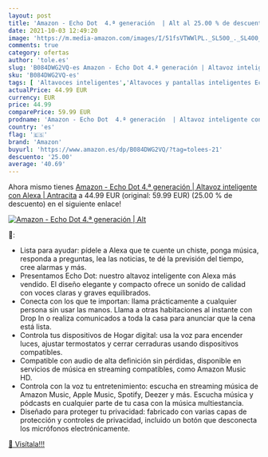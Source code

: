 ```yaml
---
layout: post
title: 'Amazon - Echo Dot  4.ª generación  | Alt al 25.00 % de descuento'
date: 2021-10-03 12:49:20
image: 'https://m.media-amazon.com/images/I/51fsVTWWlPL._SL500_._SL400_.jpg'
comments: true
category: ofertas
author: 'tole.es'
slug: 'B084DWG2VQ-es Amazon - Echo Dot 4.ª generación | Altavoz inteligente con...'
sku: 'B084DWG2VQ-es'
tags: [ 'Altavoces inteligentes','Altavoces y pantallas inteligentes Echo','Dispositivos Amazon','Dispositivos Amazon y Accesorios','alexa','amazon', ]
actualPrice: 44.99 EUR
currency: EUR
price: 44.99
comparePrice: 59.99 EUR
prodname: 'Amazon - Echo Dot  4.ª generación  | Altavoz inteligente con Alexa | Antracita'
country: 'es'
flag: '🇪🇸'
brand: 'Amazon'
buyurl: 'https://www.amazon.es/dp/B084DWG2VQ/?tag=tolees-21'
descuento: '25.00'
average: '40.69'
---
```


Ahora mismo tienes [Amazon - Echo Dot  4.ª generación  | Altavoz inteligente con Alexa | Antracita](https://www.amazon.es/dp/B084DWG2VQ/?tag=tolees-21) a 44.99 EUR (original: 59.99 EUR) (25.00 %  de descuento) en el siguiente enlace!

[![Amazon - Echo Dot  4.ª generación  | Alt](https://m.media-amazon.com/images/I/51fsVTWWlPL._SL500_._SL400_.jpg)](https://www.amazon.es/dp/B084DWG2VQ/?tag=tolees-21)

🔎:

- Lista para ayudar: pídele a Alexa que te cuente un chiste, ponga música, responda a preguntas, lea las noticias, te dé la previsión del tiempo, cree alarmas y más.
- Presentamos Echo Dot: nuestro altavoz inteligente con Alexa más vendido. El diseño elegante y compacto ofrece un sonido de calidad con voces claras y graves equilibrados.
- Conecta con los que te importan: llama prácticamente a cualquier persona sin usar las manos. Llama a otras habitaciones al instante con Drop In o realiza comunicados a toda la casa para anunciar que la cena está lista.
- Controla tus dispositivos de Hogar digital: usa la voz para encender luces, ajustar termostatos y cerrar cerraduras usando dispositivos compatibles.
- Compatible con audio de alta definición sin pérdidas, disponible en servicios de música en streaming compatibles, como Amazon Music HD.
- Controla con la voz tu entretenimiento: escucha en streaming música de Amazon Music, Apple Music, Spotify, Deezer y más. Escucha música y pódcasts en cualquier parte de tu casa con la música multiestancia.
- Diseñado para proteger tu privacidad: fabricado con varias capas de protección y controles de privacidad, incluido un botón que desconecta los micrófonos electrónicamente.

[🛒 Visítala!!!](https://www.amazon.es/dp/B084DWG2VQ/?tag=tolees-21)

